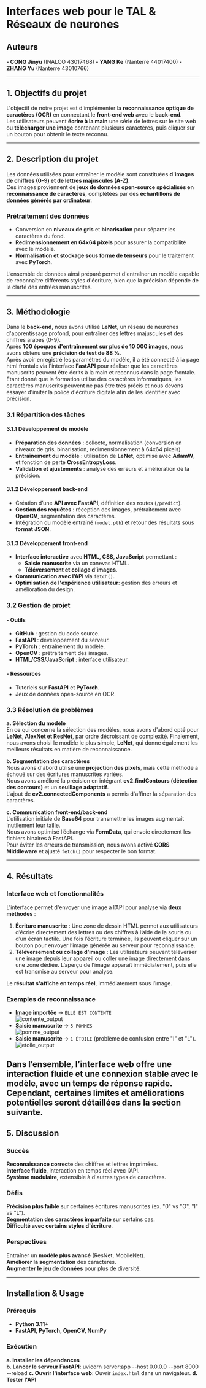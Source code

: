 # Interfaces web pour le TAL & Réseaux de neurones

## Auteurs
**- CONG Jinyu**  (INALCO 43017468)
**- YANG Ke** (Nanterre 44017400) 
**- ZHANG Yu**  (Nanterre 43010766) 

---

## 1. Objectifs du projet  
L'objectif de notre projet est d'implémenter la **reconnaissance optique de caractères (OCR)** en connectant le **front-end web** avec le **back-end**.  
Les utilisateurs peuvent **écrire à la main** une série de lettres sur le site web ou **télécharger une image** contenant plusieurs caractères, puis cliquer sur un bouton pour obtenir le texte reconnu.

---

## 2. Description du projet  
Les données utilisées pour entraîner le modèle sont constituées **d'images de chiffres (0-9) et de lettres majuscules (A-Z)**.  
Ces images proviennent de **jeux de données open-source spécialisés en reconnaissance de caractères**, complétées par des **échantillons de données générés par ordinateur**.

### **Prétraitement des données**  
- Conversion en **niveaux de gris** et **binarisation** pour séparer les caractères du fond.  
- **Redimensionnement en 64x64 pixels** pour assurer la compatibilité avec le modèle.  
- **Normalisation et stockage sous forme de tenseurs** pour le traitement avec **PyTorch**.  

L’ensemble de données ainsi préparé permet d'entraîner un modèle capable de reconnaître différents styles d'écriture, bien que la précision dépende de la clarté des entrées manuscrites.

---

## 3. Méthodologie  

Dans le **back-end**, nous avons utilisé **LeNet**, un réseau de neurones d'apprentissage profond, pour entraîner des lettres majuscules et des chiffres arabes (0-9).  
Après **100 époques d'entraînement sur plus de 10 000 images**, nous avons obtenu une **précision de test de 88 %**.   
Après avoir enregistré les paramètres du modèle, il a été connecté à la page html frontale via l'interface **FastAPI** pour réaliser que les caractères manuscrits peuvent être écrits à la main et reconnus dans la page frontale. Étant donné que la formation utilise des caractères informatiques, les caractères manuscrits peuvent ne pas être très précis et nous devons essayer d'imiter la police d'écriture digitale afin de les identifier avec précision.


### **3.1 Répartition des tâches**  

#### **3.1.1 Développement du modèle**  
- **Préparation des données** : collecte, normalisation (conversion en niveaux de gris, binarisation, redimensionnement à 64x64 pixels).  
- **Entraînement du modèle** : utilisation de **LeNet**, optimisé avec **AdamW**, et fonction de perte **CrossEntropyLoss**.  
- **Validation et ajustements** : analyse des erreurs et amélioration de la précision.  

#### **3.1.2 Développement back-end**  
- Création d’une **API avec FastAPI**, définition des routes (`/predict`).  
- **Gestion des requêtes** : réception des images, prétraitement avec **OpenCV**, segmentation des caractères.  
- Intégration du modèle entraîné (`model.pth`) et retour des résultats sous **format JSON**.  

#### **3.1.3 Développement front-end**  
- **Interface interactive** avec **HTML, CSS, JavaScript** permettant :  
  - **Saisie manuscrite** via un canevas HTML.  
  - **Téléversement et collage d’images**.  
- **Communication avec l’API** via `fetch()`.  
- **Optimisation de l'expérience utilisateur**: gestion des erreurs et amélioration du design.  

### **3.2 Gestion de projet**  
#### - **Outils**  
  - **GitHub** : gestion du code source.  
  - **FastAPI** : développement du serveur.  
  - **PyTorch** : entraînement du modèle.  
  - **OpenCV** : prétraitement des images.  
  - **HTML/CSS/JavaScript** : interface utilisateur.  

#### - **Ressources**  
  - Tutoriels sur **FastAPI** et **PyTorch**.  
  - Jeux de données open-source en OCR.  

### **3.3 Résolution de problèmes**  

**a. Sélection du modèle**  
En ce qui concerne la sélection des modèles, nous avons d'abord opté pour **LeNet, AlexNet et ResNet**, par ordre décroissant de complexité. Finalement, nous avons choisi le modèle le plus simple, **LeNet**, qui donne également les meilleurs résultats en matière de reconnaissance.
  

**b. Segmentation des caractères**  
Nous avons d'abord utilisé une **projection des pixels**, mais cette méthode a échoué sur des écritures manuscrites variées.  
Nous avons amélioré la précision en intégrant **cv2.findContours (détection des contours)** et un **seuillage adaptatif**.  
L’ajout de **cv2.connectedComponents** a permis d'affiner la séparation des caractères.  

**c. Communication front-end/back-end**  
L’utilisation initiale de **Base64** pour transmettre les images augmentait inutilement leur taille.  
Nous avons optimisé l’échange via **FormData**, qui envoie directement les fichiers binaires à FastAPI.  
Pour éviter les erreurs de transmission, nous avons activé **CORS Middleware** et ajusté `fetch()` pour respecter le bon format.  

---

## 4. Résultats  

### **Interface web et fonctionnalités**  
L'interface permet d'envoyer une image à l’API pour analyse via **deux méthodes** :  
1. **Écriture manuscrite** : Une zone de dessin HTML permet aux utilisateurs d’écrire directement des lettres ou des chiffres à l’aide de la souris ou d’un écran tactile. Une fois l’écriture terminée, ils peuvent cliquer sur un bouton pour envoyer l’image générée au serveur pour reconnaissance.  
2. **Téléversement ou collage d’image** : Les utilisateurs peuvent téléverser une image depuis leur appareil ou coller une image directement dans une zone dédiée. L’aperçu de l’image apparaît immédiatement, puis elle est transmise au serveur pour analyse.  

Le **résultat s'affiche en temps réel**, immédiatement sous l’image.  

### **Exemples de reconnaissance**  
- **Image importée** → `ELLE EST CONTENTE`  
![contente_output](model/test_images/contente_output.png)
- **Saisie manuscrite** → `5 POMMES`  
![pomme_output](model/test_images/pomme_output.png)
- **Saisie manuscrite** → `1 ÉTOILE` (problème de confusion entre "I" et "L").  
![etoile_output](model/test_images/etoile_output.png)


Dans l’ensemble, l’interface web offre une interaction fluide et une connexion stable avec le modèle, avec un temps de réponse rapide. Cependant, certaines limites et améliorations potentielles seront détaillées dans la section suivante.
---

## 5. Discussion  

### **Succès**  
**Reconnaissance correcte** des chiffres et lettres imprimées.  
**Interface fluide**, interaction en temps réel avec l’API.  
**Système modulaire**, extensible à d'autres types de caractères.  

### **Défis**  
**Précision plus faible** sur certaines écritures manuscrites (ex. "0" vs "O", "I" vs "L").  
**Segmentation des caractères imparfaite** sur certains cas.  
**Difficulté avec certains styles d'écriture**.  

### **Perspectives**  
Entraîner un **modèle plus avancé** (ResNet, MobileNet).  
**Améliorer la segmentation** des caractères.  
**Augmenter le jeu de données** pour plus de diversité.  

---

## **Installation & Usage**  

### **Prérequis**  
- **Python 3.11+**  
- **FastAPI, PyTorch, OpenCV, NumPy**  

### **Exécution**  
**a. Installer les dépendances**  
**b. Lancer le serveur FastAPI**: uvicorn server:app --host 0.0.0.0 --port 8000 --reload
**c. Ouvrir l'interface web**: Ouvrir `index.html` dans un navigateur.
**d. Tester l'API**
